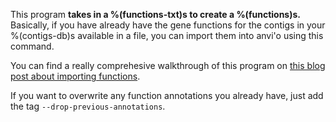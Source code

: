 This program **takes in a %(functions-txt)s to create a %(functions)s.** Basically, if you have already have the gene functions for the contigs in your %(contigs-db)s available in a file, you can import them into anvi'o using this command. 

You can find a really comprehesive walkthrough of this program on [this blog post about importing functions](http://merenlab.org/2016/06/18/importing-functions/).

If you want to overwrite any function annotations you already have, just add the tag `--drop-previous-annotations`. 

